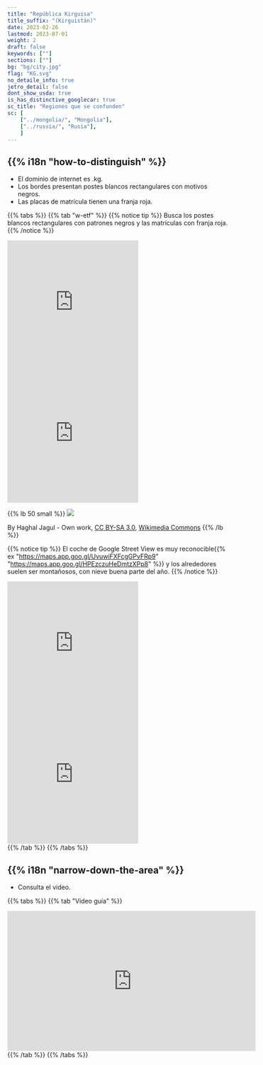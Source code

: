 ```yaml
---
title: "República Kirguisa"
title_suffix: "(Kirguistán)"
date: 2023-02-26
lastmod: 2023-07-01
weight: 2
draft: false
keywords: [""]
sections: [""]
bg: "bg/city.jpg"
flag: "KG.svg"
no_detaile_info: true
jetro_detail: false
dont_show_usda: true
is_has_distinctive_googlecar: true
sc_title: "Regiones que se confunden"
sc: [
    ["../mongolia/", "Mongolia"],
    ["../russia/", "Rusia"],
    ]
---
```


<div class="main-desciption country-description">
    <h2 class="section-title">{{% i18n "how-to-distinguish" %}}</h2>
    <ul class="rule-list">
        <li>El dominio de internet es <span class="quiz">.kg</span>.</li>
        <li>Los bordes presentan postes blancos rectangulares con motivos negros.</li>
        <li>Las placas de matrícula tienen una franja <span class="quiz">roja</span>.</li>
    </ul>
</div>


{{% tabs %}}
{{% tab "w-etf" %}}
{{% notice tip %}}
Busca los postes blancos rectangulares con patrones negros y las matrículas con franja <span class="quiz">roja</span>.
{{% /notice %}}
<div class="googlemap-if">
<iframe src="https://www.google.com/maps/embed?pb=!4v1682022573057!6m8!1m7!1sYAN0qakLuNXnccDyczr5ow!2m2!1d42.05071604401322!2d75.68110216519702!3f348.3846244306702!4f-19.363391412491637!5f3.325193203789971" width="295" height="295" style="border:0;" allowfullscreen="" loading="lazy" referrerpolicy="no-referrer-when-downgrade"></iframe>
<iframe src="https://www.google.com/maps/embed?pb=!4v1682022608842!6m8!1m7!1s_LISRlRPfVD0tHi1i1l2qQ!2m2!1d42.489503385871!2d78.3911591409626!3f341.1949011294288!4f-14.679270534805795!5f3.325193203789971" width="295" height="295" style="border:0;" allowfullscreen="" loading="lazy" referrerpolicy="no-referrer-when-downgrade"></iframe>
</div>

{{% lb 50 small %}}
![](/rule/asia/kyrgyzstan/2023-04-21-05-32-05.png)

By Haghal Jagul - Own work, <a href="https://creativecommons.org/licenses/by-sa/3.0/deed.ja">CC BY-SA 3.0</a>, <a href="https://commons.wikimedia.org/w/index.php?curid=25097857">Wikimedia Commons</a>
{{% /lb %}}

{{% notice tip %}}
El coche de Google Street View es muy reconocible{{% ex "https://maps.app.goo.gl/UvuwiFXFcgGPvFRp9" "https://maps.app.goo.gl/HPEzczuHeDmtzXPp8" %}} y los alrededores suelen ser montañosos, con nieve buena parte del año.
{{% /notice %}}
<div class="googlemap-if">
<iframe src="https://www.google.com/maps/embed?pb=!4v1682022445489!6m8!1m7!1sC-mhk4-0_HfoO4jKDMc5UA!2m2!1d42.33284933078447!2d73.81670557177138!3f356.02701359632573!4f-89!5f0.7820865974627469" width="295" height="295" style="border:0;" allowfullscreen="" loading="lazy" referrerpolicy="no-referrer-when-downgrade"></iframe>
<iframe src="https://www.google.com/maps/embed?pb=!4v1682022493009!6m8!1m7!1sKBMjWOzNvv8Lp7XEiPlZHA!2m2!1d42.33294198174527!2d73.81670216124844!3f359.6286987623686!4f-44.63954747174453!5f1.639202319937295" width="295" height="295" style="border:0;" allowfullscreen="" loading="lazy" referrerpolicy="no-referrer-when-downgrade"></iframe>
</div>
{{% /tab %}}
{{% /tabs %}}


<div class="main-desciption area-description">
    <h2 class="section-title">{{% i18n "narrow-down-the-area" %}}</h2>
    <ul class="rule-list">
        <li>Consulta el video.</li>
    </ul>
</div>

{{% tabs %}}
{{% tab "Video guía" %}}
<div class="googlemap-if">
<iframe width="560" height="315" src="https://www.youtube.com/embed/DXqa1V1vFDI" title="YouTube video player" frameborder="0" allow="accelerometer; autoplay; clipboard-write; encrypted-media; gyroscope; picture-in-picture; web-share" allowfullscreen></iframe>
</div>
{{% /tab %}}
{{% /tabs %}}

